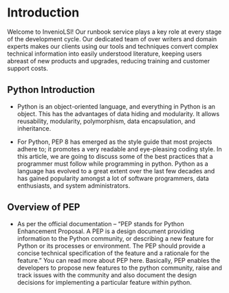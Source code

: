 
# Introduction
Welcome to InvenioLSI! Our runbook service plays a key role at every stage of the development cycle. Our dedicated team of over writers and domain experts makes our clients using our tools and techniques convert complex technical information into easily understood literature, keeping users abreast of new products and upgrades, reducing training and customer support costs.

## Python Introduction 

- Python is an object-oriented language, and everything in Python is an object. This has the advantages of data hiding and modularity. It allows reusability, modularity, polymorphism, data encapsulation, and inheritance.

- For Python, PEP 8 has emerged as the style guide that most projects adhere to; it promotes a very readable and eye-pleasing coding style. In this article, we are going to discuss some of the best practices that a programmer must follow while programming in python. Python as a language has evolved to a great extent over the last few decades and has gained popularity amongst a lot of software programmers, data enthusiasts, and system administrators. 

## Overview of PEP

- As per the official documentation – “PEP stands for Python Enhancement Proposal. A PEP is a design document providing information to the Python community, or describing a new feature for Python or its processes or environment. The PEP should provide a concise technical specification of the feature and a rationale for the feature.” You can read more about PEP here. Basically, PEP enables the developers to propose new features to the python community, raise and track issues with the community and also document the design decisions for implementing a particular feature within python.